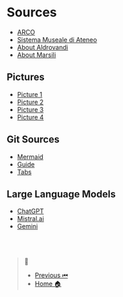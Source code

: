 # Sources
- [ARCO](https://dati.beniculturali.it/arco/index.php)
- [Sistema Museale di Ateneo](https://catalogo.sma.unibo.it/it/29/ricerca/iccd/?search=museo+di+palazzo+poggi&paginate_pageNum=1)
- [About Aldrovandi](https://www.museibologna.it/archeologico/schede/ulisse-aldrovandi-1522-1605-560/)
- [About Marsili](http://badigit.comune.bologna.it/mostre/archeologia/marsili.htm)

## Pictures
- [Picture 1](https://www.medconf2024.org/en/poggi-palace/)
- [Picture 2](https://www.flickr.com/photos/42807077@N07/7251395776/in/photostream/)
- [Picture 3](https://sma.unibo.it/it/il-sistema-museale/museo-di-palazzo-poggi/collezioni/gallery)
- [Picture 4](https://www.ilrestodelcarlino.it/bologna/cronaca/specola-bologna-lavori-restauro-mys3gi3m)

## Git Sources
- [Mermaid](https://github.blog/2022-02-14-include-diagrams-markdown-files-mermaid/)
- [Guide](https://www.markdownguide.org/basic-syntax/#lists-1)
- [Tabs](https://gist.github.com/pierrejoubert73/902cc94d79424356a8d20be2b382e1ab)

## Large Language Models
- [ChatGPT](https://chatgpt.com)
- [Mistral.ai](https://mistral.ai)
- [Gemini](https://gemini.google.com/app)

<br />
<br /> 

> 🧭
> - [Previous ⏮](Conclusion.md) 
> - [Home 🏠](index.md) 
